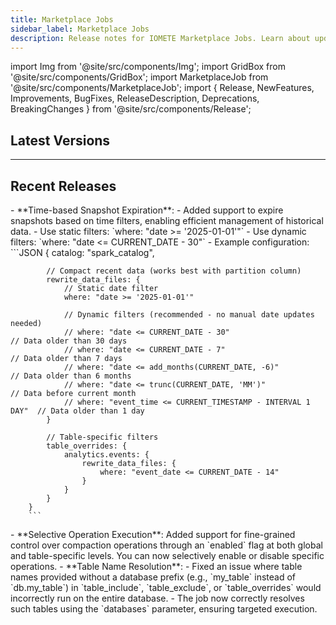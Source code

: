 ```yaml
---
title: Marketplace Jobs
sidebar_label: Marketplace Jobs
description: Release notes for IOMETE Marketplace Jobs. Learn about updates, improvements, and bug fixes for various data integration and processing jobs.
---
```


import Img from '@site/src/components/Img';
import GridBox from '@site/src/components/GridBox';
import MarketplaceJob from '@site/src/components/MarketplaceJob';
import { Release, NewFeatures, Improvements, BugFixes, ReleaseDescription, Deprecations, BreakingChanges } from '@site/src/components/Release';

## Latest Versions

<GridBox>
  <MarketplaceJob
    name="Data Compaction"
    githubPath="data-compaction-job"
    version="1.2.11"
    description="Over time, iceberg tables can slow down and may need data compaction to tidy them up. IOMETE offers a built-in job to execute data compactions for each table."
  />
  <MarketplaceJob
    name="File Streaming"
    githubPath="file-streaming"
    version="0.3.0"
    description="A configuration-based, ready-to-use Spark Streaming job for replicating data from File sources (a directory, S3 location, etc.) to the IOMETE Lakehouse."
  />
  <MarketplaceJob
    name="Catalog Sync"
    githubPath="iomete-catalog-sync"
    version="4.3.3"
    description="Efficiently synchronize your data with the Data Catalog using IOMETE's Catalog Sync Job."
  />
  <MarketplaceJob
    name="MySQL Sync"
    githubPath="iomete-mysql-sync"
    version="3.0.0"
    description="Seamlessly transfer your MySQL tables to IOMETE Lakehouse with our easy-to-configure Spark Job."
  />
  <MarketplaceJob
    name="Kafka Iceberg Stream"
    githubPath="kafka-iceberg-stream"
    version="1.2.0"
    description="A configuration-based, ready-to-use Spark Streaming job for replicating data from Kafka to the IOMETE Lakehouse."
  />
</GridBox>

---

## Recent Releases

<Release name="Data Compaction Job" version="1.2.11" date="October 20, 2025">
  <NewFeatures>
    - **Time-based Snapshot Expiration**: 
        - Added support to expire snapshots based on time filters, enabling efficient management of historical data.
            - Use static filters: `where: "date >= '2025-01-01'"`
            - Use dynamic filters: `where: "date <= CURRENT_DATE - 30"`
        - Example configuration:
        ```JSON
        {
            catalog: "spark_catalog",

            // Compact recent data (works best with partition column)
            rewrite_data_files: {
                // Static date filter
                where: "date >= '2025-01-01'"

                // Dynamic filters (recommended - no manual date updates needed)
                // where: "date <= CURRENT_DATE - 30"                         // Data older than 30 days
                // where: "date <= CURRENT_DATE - 7"                          // Data older than 7 days
                // where: "date <= add_months(CURRENT_DATE, -6)"              // Data older than 6 months
                // where: "date <= trunc(CURRENT_DATE, 'MM')"                 // Data before current month
                // where: "event_time <= CURRENT_TIMESTAMP - INTERVAL 1 DAY"  // Data older than 1 day
            }

            // Table-specific filters
            table_overrides: {
                analytics.events: {
                    rewrite_data_files: {
                        where: "event_date <= CURRENT_DATE - 14"
                    }
                }
            }
        }
        ```
  </NewFeatures>

  <Improvements>
    - **Selective Operation Execution**: Added support for fine-grained control over compaction operations through an `enabled` flag at both global and table-specific levels. You can now selectively enable or disable specific operations.
  </Improvements>

  <BugFixes>
    - **Table Name Resolution**: 
        - Fixed an issue where table names provided without a database prefix (e.g., `my_table` instead of `db.my_table`) in `table_include`, `table_exclude`, or `table_overrides` would incorrectly run on the entire database.
        - The job now correctly resolves such tables using the `databases` parameter, ensuring targeted execution.
  </BugFixes>
</Release>